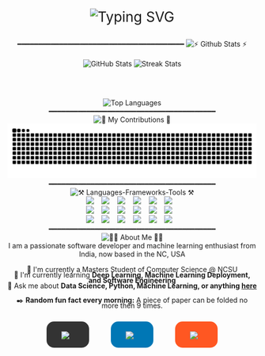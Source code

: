 <div align="center">
<div align="center">
    <p style="font-size: 28px">
    <picture>

<source media="(prefers-color-scheme: dark)" srcset="https://readme-typing-svg.herokuapp.com?duration=600&pause=100&color=E5E6D1&size=20&center=true&vCenter=true&multiline=true&repeat=false&width=435&height=70&lines=Hi+this+is+Anurag+Gorkar...+%F0%9F%A7%91%E2%80%8D%F0%9F%92%BB;Welcome+to+my+GitHub+Profile!+%F0%9F%9A%80" />
        
<source media="(prefers-color-scheme: light)" srcset="https://readme-typing-svg.herokuapp.com?duration=600&pause=100&color=000000&size=20&center=true&vCenter=true&multiline=true&repeat=false&width=435&height=70&lines=Hi+this+is+Anurag+Gorkar...+%F0%9F%A7%91%E2%80%8D%F0%9F%92%BB;Welcome+to+my+GitHub+Profile!+%F0%9F%9A%80" />
        
<img src="https://readme-typing-svg.herokuapp.com?duration=600&pause=100&color=000000&size=20&center=true&vCenter=true&multiline=true&repeat=false&width=435&height=70&lines=Hi+this+is+Anurag+Gorkar...+%F0%9F%A7%91%E2%80%8D%F0%9F%92%BB;Welcome+to+my+GitHub+Profile!+%F0%9F%9A%80" alt="Typing SVG" />
    </picture>
    </p>
</div>


<div align="center">
━━━━━━━━━━━━━━━━━━━━━━━━━━━━━━━━━━━━━━━━
<picture>
  <!-- Dark mode image -->
  <source media="(prefers-color-scheme: dark)" srcset="https://readme-typing-svg.herokuapp.com?font=Fira+Code&weight=700&size=18&pause=999999&color=FFFFFF&center=true&vCenter=true&repeat=false&width=380&height=45&duration=1&lines=%E2%9A%A1+Github+Stats+%E2%9A%A1" />
  
  <!-- Light mode image -->
  <source media="(prefers-color-scheme: light)" srcset="https://readme-typing-svg.herokuapp.com?font=Fira+Code&weight=700&size=18&pause=999999&color=000000&center=true&vCenter=true&repeat=false&width=380&height=45&duration=1&lines=%E2%9A%A1+Github+Stats+%E2%9A%A1" />
  
  <!-- Fallback for browsers that don't support prefers-color-scheme -->
  <img src="https://readme-typing-svg.herokuapp.com?font=Fira+Code&weight=700&size=18&pause=999999&color=000000&center=true&vCenter=true&repeat=false&width=380&height=45&duration=1&lines=%E2%9A%A1+Github+Stats+%E2%9A%A1" alt="⚡ Github Stats ⚡" />
</picture>


</div>

<br>

<div align="center">
  <!-- GitHub Stats -->
  <picture>
    <!-- Dark mode -->
    <source media="(prefers-color-scheme: dark)" srcset="https://github-readme-stats.vercel.app/api?username=AnuragGorkar&count_private=true&show_icons=true&theme=react&rank_icon=github&border_radius=10" />
    <!-- Light mode -->
    <source media="(prefers-color-scheme: light)" srcset="https://github-readme-stats.vercel.app/api?username=AnuragGorkar&count_private=true&show_icons=true&theme=default&rank_icon=github&border_radius=10" />
    <!-- Fallback -->
    <img width="390" height="150" src="https://github-readme-stats.vercel.app/api?username=AnuragGorkar&count_private=true&show_icons=true&theme=default&rank_icon=github&border_radius=10" alt="GitHub Stats" />
  </picture>

  <!-- Streak Stats -->
  <picture>
    <!-- Dark mode -->
    <source media="(prefers-color-scheme: dark)" srcset="https://streak-stats.demolab.com?user=AnuragGorkar&theme=react&border_radius=10" />
    <!-- Light mode -->
    <source media="(prefers-color-scheme: light)" srcset="https://streak-stats.demolab.com?user=AnuragGorkar&theme=default&border_radius=10" />
    <!-- Fallback -->
    <img width="390" height="150" src="https://streak-stats.demolab.com?user=AnuragGorkar&theme=default&border_radius=10" alt="Streak Stats" />
  </picture>

  <br><br>

  <!-- Top Languages -->
  <picture>
    <!-- Dark mode -->
    <source media="(prefers-color-scheme: dark)" srcset="https://github-readme-stats.vercel.app/api/top-langs/?username=AnuragGorkar&hide=HTML&langs_count=8&layout=compact&theme=react&border_radius=10&size_weight=0.5&count_weight=0.5&exclude_repo=github-readme-stats" />
    <!-- Light mode -->
    <source media="(prefers-color-scheme: light)" srcset="https://github-readme-stats.vercel.app/api/top-langs/?username=AnuragGorkar&hide=HTML&langs_count=8&layout=compact&theme=default&border_radius=10&size_weight=0.5&count_weight=0.5&exclude_repo=github-readme-stats" />
    <!-- Fallback -->
    <img width="325" src="https://github-readme-stats.vercel.app/api/top-langs/?username=AnuragGorkar&hide=HTML&langs_count=8&layout=compact&theme=default&border_radius=10&size_weight=0.5&count_weight=0.5&exclude_repo=github-readme-stats" alt="Top Languages" />
  </picture>
</div>

<div align="center">
━━━━━━━━━━━━━━━━━━━━━━━━━━━━━━━━━━━━━━━━
</div>

<div align="center">
<picture>
  <!-- Dark mode image -->
  <source media="(prefers-color-scheme: dark)" srcset="https://readme-typing-svg.herokuapp.com?font=Fira+Code&weight=700&size=18&pause=999999&color=FFFFFF&center=true&vCenter=true&repeat=false&width=480&height=45&duration=1&lines=%F0%9F%90%8D+My+Contributions+%F0%9F%90%8D" />
  
  <!-- Light mode image -->
  <source media="(prefers-color-scheme: light)" srcset="https://readme-typing-svg.herokuapp.com?font=Fira+Code&weight=700&size=18&pause=999999&color=000000&center=true&vCenter=true&repeat=false&width=480&height=45&duration=1&lines=%F0%9F%90%8D+My+Contributions+%F0%9F%90%8D" />
  
  <!-- Fallback for browsers that don't support prefers-color-scheme -->
  <img src="https://readme-typing-svg.herokuapp.com?font=Fira+Code&weight=700&size=18&pause=999999&color=000000&center=true&vCenter=true&repeat=false&width=480&height=45&duration=1&lines=%F0%9F%90%8D+My+Contributions+%F0%9F%90%8D" alt="🐍 My Contributions 🐍" />
</picture>
</div>

<div align="center">
  <div style="border-bottom: none"></div>
  <img alt="snake eating my contributions" src="https://raw.githubusercontent.com/AnuragGorkar/AnuragGorkar/output/github-contribution-grid-snake.svg" />
  <br/>
</div>

<div align="center">
━━━━━━━━━━━━━━━━━━━━━━━━━━━━━━━━━━━━━━━━
<picture>
  <!-- Dark mode image -->
  <source media="(prefers-color-scheme: dark)" srcset="https://readme-typing-svg.herokuapp.com?font=Fira+Code&weight=700&size=18&pause=999999&color=FFFFFF&center=true&vCenter=true&repeat=false&width=480&height=45&duration=1&lines=%E2%9A%92%EF%B8%8F+Languages-Frameworks-Tools+%E2%9A%92%EF%B8%8F" />
  
  <!-- Light mode image -->
  <source media="(prefers-color-scheme: light)" srcset="https://readme-typing-svg.herokuapp.com?font=Fira+Code&weight=700&size=18&pause=999999&color=000000&center=true&vCenter=true&repeat=false&width=480&height=45&duration=1&lines=%E2%9A%92%EF%B8%8F+Languages-Frameworks-Tools+%E2%9A%92%EF%B8%8F" />
  
  <!-- Fallback for browsers that don't support prefers-color-scheme -->
  <img src="https://readme-typing-svg.herokuapp.com?font=Fira+Code&weight=700&size=18&pause=999999&color=000000&center=true&vCenter=true&repeat=false&width=480&height=45&duration=1&lines=%E2%9A%92%EF%B8%8F+Languages-Frameworks-Tools+%E2%9A%92%EF%B8%8F" alt="⚒️ Languages-Frameworks-Tools ⚒️" />
</picture>


<div align="center">
  <!-- First row of icons (Machine Learning) -->
  <div>
    <img src="https://skillicons.dev/icons?i=python" />&nbsp;&nbsp;&nbsp;
    <img src="https://skillicons.dev/icons?i=r" />&nbsp;&nbsp;&nbsp;
    <img src="https://skillicons.dev/icons?i=tensorflow" />&nbsp;&nbsp;&nbsp;
    <img src="https://skillicons.dev/icons?i=pytorch" />&nbsp;&nbsp;&nbsp;
    <img src="https://skillicons.dev/icons?i=raspberrypi" />&nbsp;&nbsp;&nbsp;
    <img src="https://skillicons.dev/icons?i=opencv" />&nbsp;&nbsp;&nbsp;
  </div>
  
  <!-- Second row of icons (Web & App Development) -->
  <div>
    <img src="https://skillicons.dev/icons?i=react" />&nbsp;&nbsp;&nbsp;
    <img src="https://skillicons.dev/icons?i=flutter" />&nbsp;&nbsp;&nbsp;
    <img src="https://skillicons.dev/icons?i=nodejs" />&nbsp;&nbsp;&nbsp;
    <img src="https://skillicons.dev/icons?i=flask" />&nbsp;&nbsp;&nbsp;
    <img src="https://skillicons.dev/icons?i=nextjs" />&nbsp;&nbsp;&nbsp;
    <img src="https://skillicons.dev/icons?i=supabase" />&nbsp;&nbsp;&nbsp;
  </div>
  
  <!-- Third row of icons (Programming Languages & Databases) -->
  <div>
    <img src="https://skillicons.dev/icons?i=cpp" />&nbsp;&nbsp;&nbsp;
    <img src="https://skillicons.dev/icons?i=java" />&nbsp;&nbsp;&nbsp;
    <img src="https://skillicons.dev/icons?i=html" />&nbsp;&nbsp;&nbsp;
    <img src="https://skillicons.dev/icons?i=typescript" />&nbsp;&nbsp;&nbsp;
    <img src="https://skillicons.dev/icons?i=postgresql" />&nbsp;&nbsp;&nbsp;
    <img src="https://skillicons.dev/icons?i=mysql" />&nbsp;&nbsp;&nbsp;
  </div>
</div>

<div align="center">
━━━━━━━━━━━━━━━━━━━━━━━━━━━━━━━━━━━━━━━━
<div align="center">

<picture>
  <!-- Dark mode image -->
  <source media="(prefers-color-scheme: dark)" srcset="https://readme-typing-svg.herokuapp.com?font=Fira+Code&weight=700&size=18&pause=999999&color=FFFFFF&center=true&vCenter=true&repeat=false&width=480&height=45&duration=1&lines=%F0%9F%A7%91%E2%80%8D%F0%9F%92%BB+About+Me+%F0%9F%A7%91%E2%80%8D%F0%9F%92%BB" />
  
  <!-- Light mode image -->
  <source media="(prefers-color-scheme: light)" srcset="https://readme-typing-svg.herokuapp.com?font=Fira+Code&weight=700&size=18&pause=999999&color=000000&center=true&vCenter=true&repeat=false&width=480&height=45&duration=1&lines=%F0%9F%A7%91%E2%80%8D%F0%9F%92%BB+About+Me+%F0%9F%A7%91%E2%80%8D%F0%9F%92%BB" />
  
  <!-- Fallback for browsers that don't support prefers-color-scheme -->
  <img src="https://readme-typing-svg.herokuapp.com?font=Fira+Code&weight=700&size=18&pause=999999&color=000000&center=true&vCenter=true&repeat=false&width=480&height=45&duration=1&lines=%F0%9F%A7%91%E2%80%8D%F0%9F%92%BB+About+Me+%F0%9F%A7%91%E2%80%8D%F0%9F%92%BB" alt="🧑‍💻 About Me 🧑‍💻" />
</picture>










<div align="center">
  I am a passionate software developer and machine learning enthusiast from India, now based in the NC, USA
</div>
<br/>

<div align="center">
  <div style="line-height: 0.8;">🔭 I'm currently a Masters Student of Computer Science @ NCSU</div>
  <div style="line-height: 0.8;">🌱 I'm currently learning <strong>Deep Learning, Machine Learning Deployment, and Software Engineering</strong></div>
  <div style="line-height: 0.8;">💬 Ask me about <strong>Data Science, Python, Machine Learning, or anything <a href="https://adgorkar.vercel.app/#contact">here</a></strong></div>
  <br/>
    
  <div style="line-height: 0.8; ">✒️ <strong>Random fun fact every morning:</strong> <!-- START FUN FACT -->A piece of paper can be folded no more then 9 times.<!-- END FUN FACT --></div>
</div>




<br/>
<div align="center">
  <a href="mailto:gorkaranurag@gmail.com" style="text-decoration: none;">
    <button style="background-color: #333333;height: 10px color: red; border: none; border-radius: 15px; padding: 15px 30px; margin: 10px; cursor: pointer; font-size: 20px;">
      <img src="https://img.shields.io/badge/Gmail-333333?style=flat&logo=gmail&logoColor=red" style="vertical-align: middle; margin-right: 10px;"/>
<!--       Gmail -->
    </button>
  </a>
    &nbsp;&nbsp;&nbsp;&nbsp;
  <a href="https://www.linkedin.com/in/anurag-gorkar/" target="_blank" style="text-decoration: none;">
    <button style="background-color: #0077B5; color: white; border: none; border-radius: 15px; padding: 15px 30px; margin: 10px; cursor: pointer; font-size: 20px;">
      <img src="https://img.shields.io/badge/LinkedIn-0077B5?style=flat&logo=linkedin&logoColor=white" style="vertical-align: middle; margin-right: 10px;"/>
<!--       LinkedIn -->
    </button>
  </a>
    &nbsp;&nbsp;&nbsp;&nbsp;
  <a href="https://adgorkar.vercel.app/" target="_blank" style="text-decoration: none;">
    <button style="background-color: #FF5722; color: white; border: none; border-radius: 15px; padding: 15px 30px; margin: 10px; cursor: pointer; font-size: 20px;">
      <img src="https://img.shields.io/badge/Portfolio-FF5722?style=flat&logo=todoist&logoColor=white" style="vertical-align: middle; margin-right: 10px;"/>
<!--       Portfolio -->
    </button>
  </a>
</div>



<br/>
</div>

